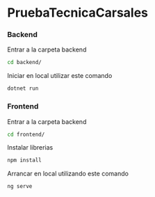 # PruebaTecnicaCarsales

### Backend

Entrar a la carpeta backend

```bash
cd backend/
```

Iniciar en local utilizar este comando

```bash
dotnet run
```

### Frontend

Entrar a la carpeta backend

```bash
cd frontend/
```

Instalar librerias

```bash
npm install
```

Arrancar en local utilizando este comando

```bash
ng serve
```
